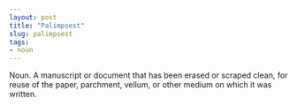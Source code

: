 ```yaml
---
layout: post
title: "Palimpsest"
slug: palimpsest
tags:
- noun
---
```


Noun. A manuscript or document that has been erased or scraped clean, for reuse of the paper, parchment, vellum, or other medium on which it was written.
